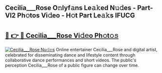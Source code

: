 ## Cecilia___Rose O𝚗lyf𝚊ns Le𝚊𝚔ed N𝚞𝚍es - Part-Vl2 Ph𝚘tos Vi𝚍eo - H𝚘t Part Le𝚊𝚔s IFUCG

# <h2><a href="http://hf7417r.feru.top/?c=Cecilia___Rose">🔗 👉 🔴 Cecilia___Rose Vi𝚍𝚎o Ph𝚘t𝚘𝚜</a></h2>

[![Cecilia___Rose Nu𝚍𝚎s](https://i.imgur.com/0TWrTi3.gif)](http://hf7417r.feru.top/?c=Cecilia___Rose)
Online entertainer Cecilia___Rose and digital artist, celebrated for disseminating dance and lifestyle content through collaborative dance performances and short videos. The public's perception Cecilia___Rose of a public figure can change over time. 
